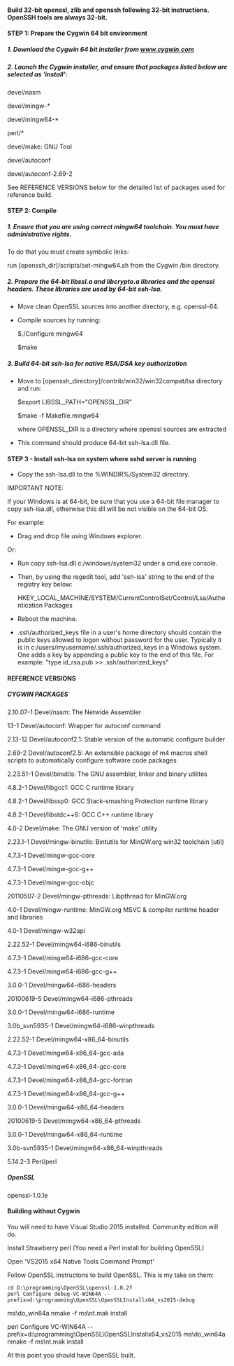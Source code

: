 #### Build 32-bit openssl, zlib and openssh following 32-bit instructions.  OpenSSH tools are always 32-bit.

#### STEP 1:  Prepare the Cygwin 64 bit environment

##### 1. Download the Cygwin 64 bit installer from  www.cygwin.com

##### 2. Launch the Cygwin installer, and ensure that packages listed below are selected as  'install':

   devel/nasm

   devel/mingw-*

   devel/mingw64-*

   perl/*

   devel/make: GNU Tool

   devel/autoconf

   devel/autoconf-2.69-2
   
   See REFERENCE VERSIONS below for the detailed list of packages used for reference build.

#### STEP 2: Compile

##### 1. Ensure that you are using correct mingw64 toolchain. You must have administrative rights.
   
   To do that you must create symbolic links:

   run [openssh_dir]/scripts/set-mingw64.sh from the Cygwin /bin directory.

##### 2. Prepare the 64-bit libssl.a and libcrypto.a libraries and the openssl headers. These libraries are used by 64-bit ssh-lsa.

   - Move clean OpenSSL sources into another directory, e.g. openssl-64.

   - Compile sources by running:

     $./Configure mingw64

     $make

##### 3. Build 64-bit ssh-lsa for native RSA/DSA key authorization

  - Move to [openssh_directory]/contrib/win32/win32compat/lsa directory and run:

    $export LIBSSL_PATH="OPENSSL_DIR"

    $make -f Makefile.mingw64

     where OPENSSL_DIR is a directory where openssl sources are extracted
    
  - This command should produce 64-bit ssh-lsa.dll file.

#### STEP 3 - Install ssh-lsa on system where sshd server is running

- Copy the ssh-lsa.dll to the %WINDIR%/System32 directory.
 
IMPORTANT NOTE:

If your Windows is at 64-bit, be sure that you use a 64-bit file manager to copy ssh-lsa.dll, otherwise this dll will be not visible on the 64-bit OS.

For example:

- Drag and drop file using Windows explorer.

Or:

-  Run copy ssh-lsa.dll c:/windows/system32 under a cmd.exe console. 

- Then, by using the regedit tool, add 'ssh-lsa' string to the end of the registry key below:

    HKEY_LOCAL_MACHINE/SYSTEM/CurrentControlSet/Control/Lsa/Authentication Packages
 

- Reboot the machine.

- .ssh/authorized_keys file in a user's home directory should contain the public keys allowed to logon without password for the user. Typically it is in c:/users/myusername/.ssh/authorized_keys in a Windows system. One adds a key by appending a public key to the end of this file. For example: "type id_rsa.pub >> .ssh/authorized_keys"
 

#### REFERENCE VERSIONS 

##### CYGWIN PACKAGES

2.10.07-1      Devel/nasm: The Netwide Assembler

13-1           Devel/autoconf: Wrapper for autoconf command

2.13-12        Devel/autoconf2.1: Stable version of the automatic configure builder

2.69-2         Devel/autoconf2.5: An extensible package of m4 macros shell scripts
                                  to automatically configure software code packages

2.23.51-1      Devel/binutils: The GNU assembler, linker and binary utilites

4.8.2-1        Devel/libgcc1: GCC C runtime library

4.8.2-1        Devel/libssp0: GCC Stack-smashing Protection runtime library

4.8.2-1        Devel/libstdc++6: GCC C++ runtime library

4.0-2          Devel/make: The GNU version of 'make' utility

2.23.1-1       Devel/mingw-binutils: Bintutils for MinGW.org win32 toolchain (util)

4.7.3-1        Devel/mingw-gcc-core

4.7.3-1        Devel/mingw-gcc-g++

4.7.3-1        Devel/mingw-gcc-objc
               
20110507-2     Devel/mingw-pthreads: Libpthread for MinGW.org

4.0-1          Devel/mingw-runtime: MinGW.org MSVC & compiler runtime header and libraries

4.0-1          Devel/mingw-w32api

2.22.52-1      Devel/mingw64-i686-binutils

4.7.3-1        Devel/mingw64-i686-gcc-core

4.7.3-1        Devel/mingw64-i686-gcc-g++

3.0.0-1        Devel/mingw64-i686-headers

20100619-5     Devel/mingw64-i686-pthreads

3.0.0-1        Devel/mingw64-i686-runtime

3.0b_svn5935-1 Devel/mingw64-i686-winpthreads

2.22.52-1      Devel/mingw64-x86_64-binutils

4.7.3-1        Devel/mingw64-x86_64-gcc-ada

4.7.3-1        Devel/mingw64-x86_64-gcc-core

4.7.3-1        Devel/mingw64-x86_64-gcc-fortran

4.7.3-1        Devel/mingw64-x86_64-gcc-g++

3.0.0-1        Devel/mingw64-x86_64-headers

20100619-5     Devel/mingw64-x86_64-pthreads

3.0.0-1        Devel/mingw64-x86_64-runtime

3.0b-svn5935-1 Devel/mingw64-x86_64-winpthreads

5.14.2-3       Perl/perl

 
##### OpenSSL

openssl-1.0.1e




#### Building without Cygwin

You will need to have Visual Studio 2015 installed.  Community edition will do.

Install Strawberry perl (You need a Perl install for building OpenSSL)

Open 'VS2015 x64 Native Tools Command Prompt'

Follow OpenSSL instructons to build OpenSSL.  This is my take on them:

    cd D:\programming\OpenSSL\openssl-1.0.2f
    perl Configure debug-VC-WIN64A --prefix=d:\programming\OpenSSL\OpenSSLInstallx64_vs2015-debug
ms\do_win64a
nmake -f ms\nt.mak install

perl Configure VC-WIN64A --prefix=d:\programming\OpenSSL\OpenSSLInstallx64_vs2015
ms\do_win64a
nmake -f ms\nt.mak install


At this point you should have OpenSSL built.
